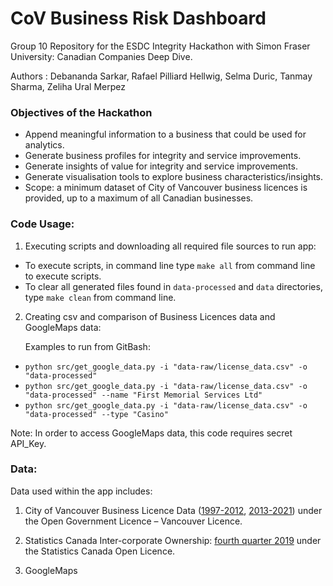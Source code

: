 # CoV Business Risk Dashboard

Group 10 Repository for the ESDC Integrity Hackathon with Simon Fraser University: Canadian Companies Deep Dive.

Authors : Debananda Sarkar, Rafael Pilliard Hellwig, Selma Duric, Tanmay Sharma, Zeliha Ural Merpez

### Objectives of the Hackathon
- Append meaningful information to a business that could be used for analytics.  
- Generate business profiles for integrity and service improvements.  
- Generate insights of value for integrity and service improvements.  
- Generate visualisation tools to explore business characteristics/insights.  
- Scope: a minimum dataset of City of Vancouver business licences is provided, up to a maximum of all Canadian businesses.


### Code Usage:
1. Executing scripts and downloading all required file sources to run app:
  - To execute scripts, in command line type `make all` from command line to execute scripts.
  - To clear all generated files found in `data-processed` and `data` directories, type `make clean` from command line.

2. Creating csv and comparison of Business Licences data and GoogleMaps data: 

      Examples to run from GitBash:
  - `python src/get_google_data.py -i "data-raw/license_data.csv" -o "data-processed"`
  - `python src/get_google_data.py -i "data-raw/license_data.csv" -o "data-processed" --name "First Memorial Services Ltd"`
  - `python src/get_google_data.py -i "data-raw/license_data.csv" -o "data-processed" --type "Casino"`
  
  Note: In order to access GoogleMaps data, this code requires secret API_Key. 
  
### Data:

Data used within the app includes:

1. City of Vancouver Business Licence Data ([1997-2012](https://opendata.vancouver.ca/explore/dataset/business-licences-1997-to-2012/information/?disjunctive.status&disjunctive.businesssubtype), [2013-2021](https://opendata.vancouver.ca/explore/dataset/business-licences/information/?disjunctive.status&disjunctive.businesssubtype)) under the Open Government Licence – Vancouver Licence.

2. Statistics Canada Inter-corporate Ownership: [fourth quarter 2019](https://www150.statcan.gc.ca/n1/pub/61-517-x/61-517-x2019004-eng.htm) under the Statistics Canada Open Licence.

3. GoogleMaps
